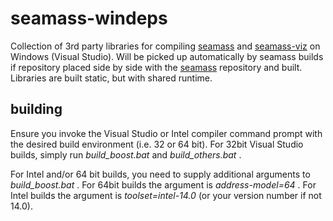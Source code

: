 seamass-windeps
===============

Collection of 3rd party libraries for compiling [seamass](https://github.com/biospi/seamass)
and [seamass-viz](https://github.com/biospi/seamass-viz) on Windows (Visual Studio). Will be
picked up automatically by seamass builds if repository placed side by side with the
[seamass](https://github.com/biospi/seamass) repository and built. Libraries are built static,
but with shared runtime.

building
--------
Ensure you invoke the Visual Studio or Intel compiler command prompt with the desired build
environment (i.e. 32 or 64 bit). For 32bit Visual Studio builds, simply run *build_boost.bat*
and *build_others.bat* .

For Intel and/or 64 bit builds, you need to supply additional arguments to *build_boost.bat* .
For 64bit builds the argument is *address-model=64* . For Intel builds the argument is
*toolset=intel-14.0* (or your version number if not 14.0).

